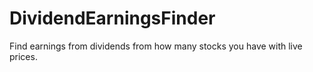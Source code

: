 # DividendEarningsFinder
Find earnings from dividends from how many stocks you have with live prices.

